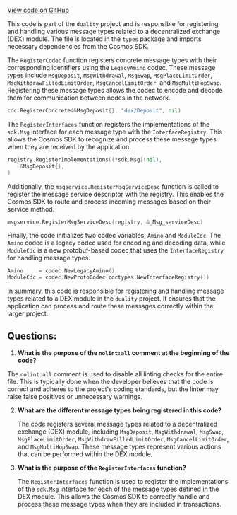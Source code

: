 [View code on GitHub](https://github.com/duality-labs/duality/types/codec.go)

This code is part of the `duality` project and is responsible for registering and handling various message types related to a decentralized exchange (DEX) module. The file is located in the `types` package and imports necessary dependencies from the Cosmos SDK.

The `RegisterCodec` function registers concrete message types with their corresponding identifiers using the `LegacyAmino` codec. These message types include `MsgDeposit`, `MsgWithdrawal`, `MsgSwap`, `MsgPlaceLimitOrder`, `MsgWithdrawFilledLimitOrder`, `MsgCancelLimitOrder`, and `MsgMultiHopSwap`. Registering these message types allows the codec to encode and decode them for communication between nodes in the network.

```go
cdc.RegisterConcrete(&MsgDeposit{}, "dex/Deposit", nil)
```

The `RegisterInterfaces` function registers the implementations of the `sdk.Msg` interface for each message type with the `InterfaceRegistry`. This allows the Cosmos SDK to recognize and process these message types when they are received by the application.

```go
registry.RegisterImplementations((*sdk.Msg)(nil),
	&MsgDeposit{},
)
```

Additionally, the `msgservice.RegisterMsgServiceDesc` function is called to register the message service descriptor with the registry. This enables the Cosmos SDK to route and process incoming messages based on their service method.

```go
msgservice.RegisterMsgServiceDesc(registry, &_Msg_serviceDesc)
```

Finally, the code initializes two codec variables, `Amino` and `ModuleCdc`. The `Amino` codec is a legacy codec used for encoding and decoding data, while `ModuleCdc` is a new protobuf-based codec that uses the `InterfaceRegistry` for handling message types.

```go
Amino     = codec.NewLegacyAmino()
ModuleCdc = codec.NewProtoCodec(cdctypes.NewInterfaceRegistry())
```

In summary, this code is responsible for registering and handling message types related to a DEX module in the `duality` project. It ensures that the application can process and route these messages correctly within the larger project.
## Questions: 
 1. **What is the purpose of the `nolint:all` comment at the beginning of the code?**

   The `nolint:all` comment is used to disable all linting checks for the entire file. This is typically done when the developer believes that the code is correct and adheres to the project's coding standards, but the linter may raise false positives or unnecessary warnings.

2. **What are the different message types being registered in this code?**

   The code registers several message types related to a decentralized exchange (DEX) module, including `MsgDeposit`, `MsgWithdrawal`, `MsgSwap`, `MsgPlaceLimitOrder`, `MsgWithdrawFilledLimitOrder`, `MsgCancelLimitOrder`, and `MsgMultiHopSwap`. These message types represent various actions that can be performed within the DEX module.

3. **What is the purpose of the `RegisterInterfaces` function?**

   The `RegisterInterfaces` function is used to register the implementations of the `sdk.Msg` interface for each of the message types defined in the DEX module. This allows the Cosmos SDK to correctly handle and process these message types when they are included in transactions.